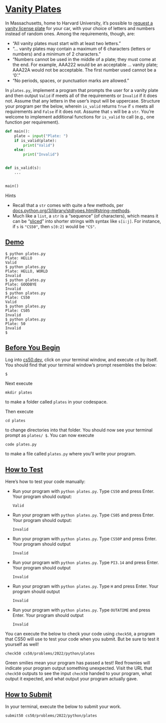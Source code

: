 # [Vanity Plates](#vanity-plates)

In Massachusetts, home to Harvard University, it’s possible to [request
a vanity license
plate](https://www.mass.gov/how-to/request-a-vanity-license-plate) for
your car, with your choice of letters and numbers instead of random
ones. Among the requirements, though, are:

- “All vanity plates must start with at least two letters.”
- “… vanity plates may contain a maximum of 6 characters (letters or
  numbers) and a minimum of 2 characters.”
- “Numbers cannot be used in the middle of a plate; they must come at
  the end. For example, AAA222 would be an acceptable … vanity plate;
  AAA22A would not be acceptable. The first number used cannot be a
  ‘0’.”
- “No periods, spaces, or punctuation marks are allowed.”

In `plates.py`, implement a program that prompts the user for a vanity
plate and then output `Valid` if meets all of the requirements or
`Invalid` if it does not. Assume that any letters in the user’s input
will be uppercase. Structure your program per the below, wherein
`is_valid` returns `True` if `s` meets all requirements and `False` if
it does not. Assume that `s` will be a `str`. You’re welcome to
implement additional functions for `is_valid` to call (e.g., one
function per requirement).

``` py
def main():
    plate = input("Plate: ")
    if is_valid(plate):
        print("Valid")
    else:
        print("Invalid")


def is_valid(s):
    ...


main()
```

Hints

- Recall that a `str` comes with quite a few methods, per
  [docs.python.org/3/library/stdtypes.html#string-methods](https://docs.python.org/3/library/stdtypes.html#string-methods).
- Much like a `list`, a `str` is a “sequence” (of characters), which
  means it can be
  “[sliced](https://docs.python.org/3/library/stdtypes.html#common-sequence-operations)”
  into shorter strings with syntax like `s[i:j]`. For instance, if `s`
  is `"CS50"`, then `s[0:2]` would be `"CS"`.

## [Demo](#demo)

``` highlight
$ python plates.py
Plate: HELLO
Valid
$ python plates.py
Plate: HELLO, WORLD
Invalid
$ python plates.py
Plate: GOODBYE
Invalid
$ python plates.py
Plate: CS50
Valid
$ python plates.py
Plate: CS05
Invalid
$ python plates.py
Plate: 50
Invalid
$
```

## [Before You Begin](#before-you-begin)

Log into [cs50.dev](https://cs50.dev/), click on your terminal window,
and execute `cd` by itself. You should find that your terminal window’s
prompt resembles the below:

``` highlight
$
```

Next execute

``` highlight
mkdir plates
```

to make a folder called `plates` in your codespace.

Then execute

``` highlight
cd plates
```

to change directories into that folder. You should now see your terminal
prompt as `plates/ $`. You can now execute

``` highlight
code plates.py
```

to make a file called `plates.py` where you’ll write your program.

## [How to Test](#how-to-test)

Here’s how to test your code manually:

- Run your program with `python plates.py`. Type `CS50` and press Enter.
  Your program should output:

  ``` highlight
  Valid
  ```

- Run your program with `python plates.py`. Type `CS05` and press Enter.
  Your program should output:

  ``` highlight
  Invalid
  ```

- Run your program with `python plates.py`. Type `CS50P` and press
  Enter. Your program should output

  ``` highlight
  Invalid
  ```

- Run your program with `python plates.py`. Type `PI3.14` and press
  Enter. Your program should output

  ``` highlight
  Invalid
  ```

- Run your program with `python plates.py`. Type `H` and press Enter.
  Your program should output

  ``` highlight
  Invalid
  ```

- Run your program with `python plates.py`. Type `OUTATIME` and press
  Enter. Your program should output

  ``` highlight
  Invalid
  ```

You can execute the below to check your code using `check50`, a program
that CS50 will use to test your code when you submit. But be sure to
test it yourself as well!

``` highlight
check50 cs50/problems/2022/python/plates
```

Green smilies mean your program has passed a test! Red frownies will
indicate your program output something unexpected. Visit the URL that
`check50` outputs to see the input `check50` handed to your program,
what output it expected, and what output your program actually gave.

## [How to Submit](#how-to-submit)

In your terminal, execute the below to submit your work.

``` highlight
submit50 cs50/problems/2022/python/plates
```

